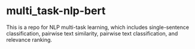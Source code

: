 # multi_task-nlp-bert
This is a repo for NLP multi-task learning, which includes single-sentence classification, pairwise text similarity, pairwise text classification, and relevance ranking.
